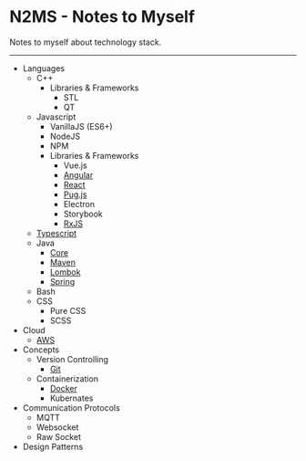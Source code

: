 # N2MS - Notes to Myself

Notes to myself about technology stack.

---

- Languages
  - C++
    - Libraries & Frameworks
      - STL
      - QT
  - Javascript
    - VanillaJS (ES6+)
    - NodeJS
    - NPM
    - Libraries & Frameworks
      - Vue.js
      - [Angular](Languages/Javascript/Libraries%20&%20Frameworks/Angular)
      - [React](Languages/Javascript/Libraries%20&%20Frameworks/React)
      - [Pug.js](Languages/Javascript/Libraries%20&%20Frameworks/Pug.js)
      - Electron
      - Storybook
      - [RxJS](Languages/Javascript/Libraries%20&%20Frameworks/RxJS)
  - [Typescript](Languages/Typescript)
  - Java
    - [Core](Languages/Java/Core)
    - [Maven](Languages/Java/Maven)
    - [Lombok](Languages/Java/Lombok)
    - [Spring](Languages/Java/Spring)
  - Bash
  - CSS
    - Pure CSS
    - SCSS
- Cloud
  - [AWS](Cloud/AWS)
- Concepts
  - Version Controlling
    - [Git](Concepts/Version%20Controlling/Git)
  - Containerization
    - [Docker](Concepts/Containerization/Docker)
    - Kubernates
- Communication Protocols
  - MQTT
  - Websocket
  - Raw Socket
- Design Patterns
